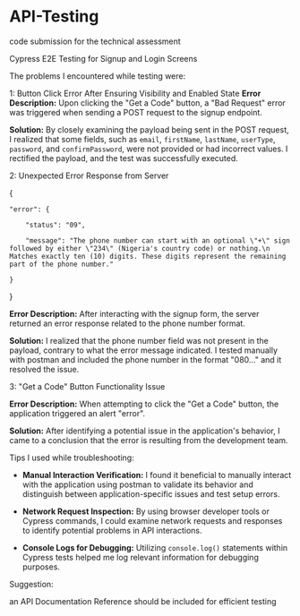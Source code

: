 # API-Testing
code submission for the technical assessment

Cypress E2E Testing for Signup and Login Screens

The problems I encountered while testing were:

1: Button Click Error After Ensuring Visibility and Enabled State
**Error Description:**
Upon clicking the "Get a Code" button, a "Bad Request" error was triggered when sending a POST request to the signup endpoint.

**Solution:**
By closely examining the payload being sent in the POST request, I realized that some fields, such as `email`, `firstName`, `lastName`, `userType`, `password`, and `confirmPassword`, were not provided or had incorrect values. I rectified the payload, and the test was successfully executed.

2: Unexpected Error Response from Server

{

    "error": {
    
        "status": "09",
        
        "message": "The phone number can start with an optional \"+\" sign followed by either \"234\" (Nigeria's country code) or nothing.\n      Matches exactly ten (10) digits. These digits represent the remaining part of the phone number."
   
    }

}


**Error Description:**
After interacting with the signup form, the server returned an error response related to the phone number format.

**Solution:**
I realized that the phone number field was not present in the payload, contrary to what the error message indicated. I tested manually with postman and included the phone number in the format "080..." and it resolved the issue.

3: "Get a Code" Button Functionality Issue

**Error Description:**
When attempting to click the "Get a Code" button, the application triggered an alert "error".

**Solution:**
After identifying a potential issue in the application's behavior, I came to a conclusion that the error is resulting from the development team.

Tips I used while troubleshooting:
- **Manual Interaction Verification:** I found it beneficial to manually interact with the application using postman to validate its behavior and distinguish between application-specific issues and test setup errors.

- **Network Request Inspection:** By using browser developer tools or Cypress commands, I could examine network requests and responses to identify potential problems in API interactions.

- **Console Logs for Debugging:** Utilizing `console.log()` statements within Cypress tests helped me log relevant information for debugging purposes.

Suggestion:

an API Documentation Reference should be included for efficient testing 
